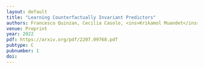```yaml
---
layout: default
title: "Learning Counterfactually Invariant Predictors"
authors: Francesco Quinzan, Cecilia Casolo, <ins>Krikamol Muandet</ins>, Yucen Luo, Niki Kilbertus
venue: Preprint
year: 2022
pdf: https://arxiv.org/pdf/2207.09768.pdf
pubtype: C
pubnumber: 1
doi: 
---
```

